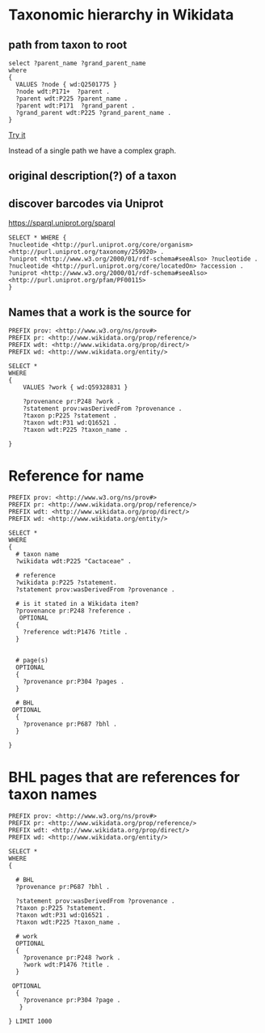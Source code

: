 # Taxonomic hierarchy in Wikidata

## path from taxon to root

```
select ?parent_name ?grand_parent_name
where
{
  VALUES ?node { wd:Q2501775 }
  ?node wdt:P171+  ?parent .
  ?parent wdt:P225 ?parent_name .
  ?parent wdt:P171  ?grand_parent .
  ?grand_parent wdt:P225 ?grand_parent_name .
}
```

[Try it](https://w.wiki/M2B)

Instead of a single path we have a complex graph.

## original description(?) of a taxon

## discover barcodes via Uniprot

https://sparql.uniprot.org/sparql

```
SELECT * WHERE {
?nucleotide <http://purl.uniprot.org/core/organism> <http://purl.uniprot.org/taxonomy/259920> .
?uniprot <http://www.w3.org/2000/01/rdf-schema#seeAlso> ?nucleotide .
?nucleotide <http://purl.uniprot.org/core/locatedOn> ?accession .
?uniprot <http://www.w3.org/2000/01/rdf-schema#seeAlso> <http://purl.uniprot.org/pfam/PF00115>
}
```

## Names that a work is the source for

```
PREFIX prov: <http://www.w3.org/ns/prov#>
PREFIX pr: <http://www.wikidata.org/prop/reference/>
PREFIX wdt: <http://www.wikidata.org/prop/direct/>
PREFIX wd: <http://www.wikidata.org/entity/>

SELECT *
WHERE
{
	VALUES ?work { wd:Q59328831 }
	
	?provenance pr:P248 ?work . 
    ?statement prov:wasDerivedFrom ?provenance .
    ?taxon p:P225 ?statement . 
    ?taxon wdt:P31 wd:Q16521 .
    ?taxon wdt:P225 ?taxon_name .

}
```

# Reference for name

```
PREFIX prov: <http://www.w3.org/ns/prov#>
PREFIX pr: <http://www.wikidata.org/prop/reference/>
PREFIX wdt: <http://www.wikidata.org/prop/direct/>
PREFIX wd: <http://www.wikidata.org/entity/>

SELECT *
WHERE
{
  # taxon name
  ?wikidata wdt:P225 "Cactaceae" .
  
  # reference
  ?wikidata p:P225 ?statement. 
  ?statement prov:wasDerivedFrom ?provenance .
  
  # is it stated in a Wikidata item?
  ?provenance pr:P248 ?reference .
   OPTIONAL
  {
    ?reference wdt:P1476 ?title .
  }
  
  
  # page(s)
  OPTIONAL
  {
    ?provenance pr:P304 ?pages .
  }
  
  # BHL
 OPTIONAL
  {
    ?provenance pr:P687 ?bhl .
  }  
  
}
```

# BHL pages that are references for taxon names

```
PREFIX prov: <http://www.w3.org/ns/prov#>
PREFIX pr: <http://www.wikidata.org/prop/reference/>
PREFIX wdt: <http://www.wikidata.org/prop/direct/>
PREFIX wd: <http://www.wikidata.org/entity/>

SELECT *
WHERE
{

  # BHL
  ?provenance pr:P687 ?bhl .
  
  ?statement prov:wasDerivedFrom ?provenance .
  ?taxon p:P225 ?statement. 
  ?taxon wdt:P31 wd:Q16521 .
  ?taxon wdt:P225 ?taxon_name .
    
  # work
  OPTIONAL
  {
    ?provenance pr:P248 ?work .
    ?work wdt:P1476 ?title .
  }
  
 OPTIONAL
  {
    ?provenance pr:P304 ?page .
   }  
  
} LIMIT 1000
```






